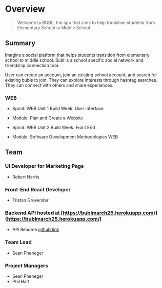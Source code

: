 # Overview

> Welcome to BUBL, the app that aims to help transition students from Elementary School to Middle School.

## Summary

Imagine a social platform that helps students transition from elementary school to middle school. Bubl is a school specific social network and friendship connection tool.

User can create an account, join an existing school account, and search for existing bubls to join. They can explore interests through hashtag searches. They can connect with others and share experiences.

### WEB

- Sprint: WEB Unit 1 Build Week: User Interface
- Module: Plan and Create a Website

- Sprint: WEB Unit 2 Build Week: Front End
- Module: Software Development Methodologies WEB

## Team

### UI Developer for Marketing Page

- Robert Harris

### Front-End React Developer

- Tristan Grovender

### Backend API hosted at [https://bublmarch25.herokuapp.com/](https://bublmarch25.herokuapp.com/)

- API Readme [github link](https://github.com/bubllambdamarch25/back-end/blob/master/README.md)

### Team Lead

- Sean Pheneger

### Project Managers

- Sean Pheneger
- Phil Hart

